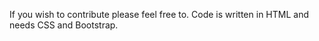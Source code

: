 If you wish to contribute please feel free to. Code is written in HTML and needs CSS and Bootstrap.
